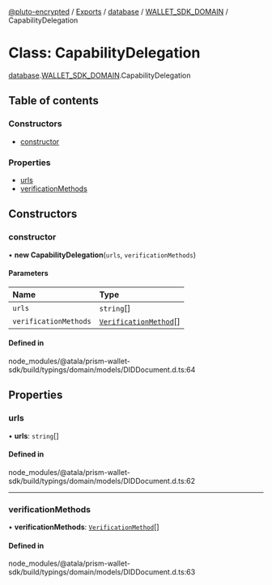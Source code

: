 [@pluto-encrypted](../README.md) / [Exports](../modules.md) / [database](../modules/database-1.md) / [WALLET\_SDK\_DOMAIN](../modules/database-1.WALLET_SDK_DOMAIN.md) / CapabilityDelegation

# Class: CapabilityDelegation

[database](../modules/database-1.md).[WALLET\_SDK\_DOMAIN](../modules/database-1.WALLET_SDK_DOMAIN.md).CapabilityDelegation

## Table of contents

### Constructors

- [constructor](database-1.WALLET_SDK_DOMAIN.CapabilityDelegation.md#constructor)

### Properties

- [urls](database-1.WALLET_SDK_DOMAIN.CapabilityDelegation.md#urls)
- [verificationMethods](database-1.WALLET_SDK_DOMAIN.CapabilityDelegation.md#verificationmethods)

## Constructors

### constructor

• **new CapabilityDelegation**(`urls`, `verificationMethods`)

#### Parameters

| Name | Type |
| :------ | :------ |
| `urls` | `string`[] |
| `verificationMethods` | [`VerificationMethod`](database-1.WALLET_SDK_DOMAIN.VerificationMethod.md)[] |

#### Defined in

node_modules/@atala/prism-wallet-sdk/build/typings/domain/models/DIDDocument.d.ts:64

## Properties

### urls

• **urls**: `string`[]

#### Defined in

node_modules/@atala/prism-wallet-sdk/build/typings/domain/models/DIDDocument.d.ts:62

___

### verificationMethods

• **verificationMethods**: [`VerificationMethod`](database-1.WALLET_SDK_DOMAIN.VerificationMethod.md)[]

#### Defined in

node_modules/@atala/prism-wallet-sdk/build/typings/domain/models/DIDDocument.d.ts:63
